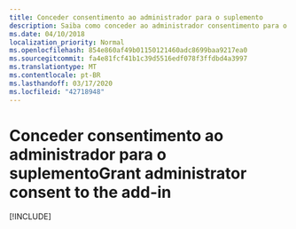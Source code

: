 ```yaml
---
title: Conceder consentimento ao administrador para o suplemento
description: Saiba como conceder ao administrador consentimento para o suplemento
ms.date: 04/10/2018
localization_priority: Normal
ms.openlocfilehash: 854e860af49b01150121460adc8699baa9217ea0
ms.sourcegitcommit: fa4e81fcf41b1c39d5516edf078f3ffdbd4a3997
ms.translationtype: MT
ms.contentlocale: pt-BR
ms.lasthandoff: 03/17/2020
ms.locfileid: "42718948"
---
```

# <a name="grant-administrator-consent-to-the-add-in"></a><span data-ttu-id="6dcca-103">Conceder consentimento ao administrador para o suplemento</span><span class="sxs-lookup"><span data-stu-id="6dcca-103">Grant administrator consent to the add-in</span></span>

[!INCLUDE[](../includes/grant-admin-consent-to-an-add-in-include.md)]
